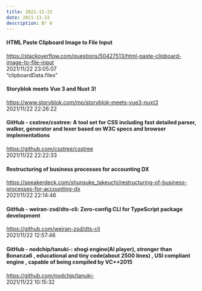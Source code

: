 ```yaml
---
title: 2021-11-22
date: 2021-11-22
description: B! 6
---
```


#### HTML Paste Clipboard Image to File Input
https://stackoverflow.com/questions/50427513/html-paste-clipboard-image-to-file-input<br>
2021/11/22 23:05:07<br>
“clipboardData.files”


#### Storyblok meets Vue 3 and Nuxt 3!
https://www.storyblok.com/mp/storyblok-meets-vue3-nuxt3<br>
2021/11/22 22:26:22<br>


#### GitHub - csstree/csstree: A tool set for CSS including fast detailed parser, walker, generator and lexer based on W3C specs and browser implementations
https://github.com/csstree/csstree<br>
2021/11/22 22:22:33<br>


#### Restructuring of business processes for accounting DX
https://speakerdeck.com/shunsuke_takeuchi/restructuring-of-business-processes-for-accounting-dx<br>
2021/11/22 22:14:46<br>


#### GitHub - weiran-zsd/dts-cli: Zero-config CLI for TypeScript package development
https://github.com/weiran-zsd/dts-cli<br>
2021/11/22 12:57:46<br>


#### GitHub - nodchip/tanuki-: shogi engine(AI player), stronger than Bonanza6 , educational and tiny code(about 2500 lines) , USI compliant engine , capable of being compiled by VC++2015
https://github.com/nodchip/tanuki-<br>
2021/11/22 10:15:32<br>


